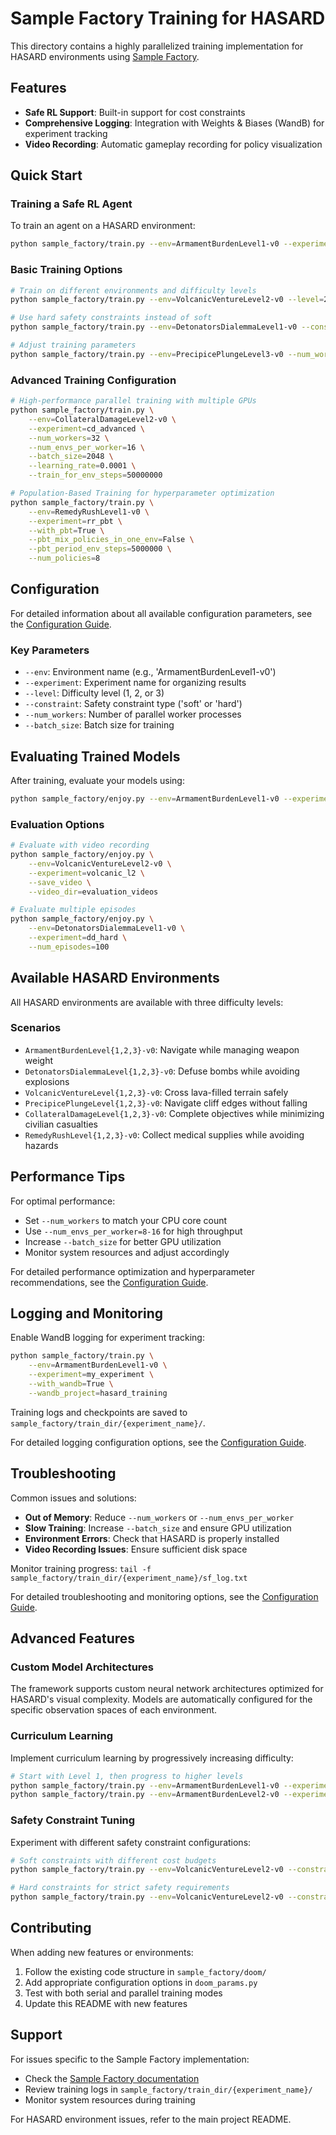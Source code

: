 # Sample Factory Training for HASARD

This directory contains a highly parallelized training implementation for HASARD environments using [Sample Factory](https://github.com/alex-petrenko/sample-factory).

## Features

- **Safe RL Support**: Built-in support for cost constraints
- **Comprehensive Logging**: Integration with Weights & Biases (WandB) for experiment tracking
- **Video Recording**: Automatic gameplay recording for policy visualization

## Quick Start

### Training a Safe RL Agent

To train an agent on a HASARD environment:

```bash
python sample_factory/train.py --env=ArmamentBurdenLevel1-v0 --experiment=my_experiment
```

### Basic Training Options

```bash
# Train on different environments and difficulty levels
python sample_factory/train.py --env=VolcanicVentureLevel2-v0 --level=2 --experiment=volcanic_l2

# Use hard safety constraints instead of soft
python sample_factory/train.py --env=DetonatorsDialemmaLevel1-v0 --constraint=hard --experiment=dd_hard

# Adjust training parameters
python sample_factory/train.py --env=PrecipicePlungeLevel3-v0 --num_workers=16 --num_envs_per_worker=8 --experiment=pp_parallel
```

### Advanced Training Configuration

```bash
# High-performance parallel training with multiple GPUs
python sample_factory/train.py \
    --env=CollateralDamageLevel2-v0 \
    --experiment=cd_advanced \
    --num_workers=32 \
    --num_envs_per_worker=16 \
    --batch_size=2048 \
    --learning_rate=0.0001 \
    --train_for_env_steps=50000000

# Population-Based Training for hyperparameter optimization
python sample_factory/train.py \
    --env=RemedyRushLevel1-v0 \
    --experiment=rr_pbt \
    --with_pbt=True \
    --pbt_mix_policies_in_one_env=False \
    --pbt_period_env_steps=5000000 \
    --num_policies=8
```

## Configuration

For detailed information about all available configuration parameters, see the [Configuration Guide](cfg/README.md).

### Key Parameters

- `--env`: Environment name (e.g., 'ArmamentBurdenLevel1-v0')
- `--experiment`: Experiment name for organizing results
- `--level`: Difficulty level (1, 2, or 3)
- `--constraint`: Safety constraint type ('soft' or 'hard')
- `--num_workers`: Number of parallel worker processes
- `--batch_size`: Batch size for training

## Evaluating Trained Models

After training, evaluate your models using:

```bash
python sample_factory/enjoy.py --env=ArmamentBurdenLevel1-v0 --experiment=my_experiment
```

### Evaluation Options

```bash
# Evaluate with video recording
python sample_factory/enjoy.py \
    --env=VolcanicVentureLevel2-v0 \
    --experiment=volcanic_l2 \
    --save_video \
    --video_dir=evaluation_videos

# Evaluate multiple episodes
python sample_factory/enjoy.py \
    --env=DetonatorsDialemmaLevel1-v0 \
    --experiment=dd_hard \
    --num_episodes=100
```

## Available HASARD Environments

All HASARD environments are available with three difficulty levels:

### Scenarios
- `ArmamentBurdenLevel{1,2,3}-v0`: Navigate while managing weapon weight
- `DetonatorsDialemmaLevel{1,2,3}-v0`: Defuse bombs while avoiding explosions
- `VolcanicVentureLevel{1,2,3}-v0`: Cross lava-filled terrain safely
- `PrecipicePlungeLevel{1,2,3}-v0`: Navigate cliff edges without falling
- `CollateralDamageLevel{1,2,3}-v0`: Complete objectives while minimizing civilian casualties
- `RemedyRushLevel{1,2,3}-v0`: Collect medical supplies while avoiding hazards

## Performance Tips

For optimal performance:
- Set `--num_workers` to match your CPU core count
- Use `--num_envs_per_worker=8-16` for high throughput
- Increase `--batch_size` for better GPU utilization
- Monitor system resources and adjust accordingly

For detailed performance optimization and hyperparameter recommendations, see the [Configuration Guide](cfg/README.md).

## Logging and Monitoring

Enable WandB logging for experiment tracking:

```bash
python sample_factory/train.py \
    --env=ArmamentBurdenLevel1-v0 \
    --experiment=my_experiment \
    --with_wandb=True \
    --wandb_project=hasard_training
```

Training logs and checkpoints are saved to `sample_factory/train_dir/{experiment_name}/`.

For detailed logging configuration options, see the [Configuration Guide](cfg/README.md).

## Troubleshooting

Common issues and solutions:
- **Out of Memory**: Reduce `--num_workers` or `--num_envs_per_worker`
- **Slow Training**: Increase `--batch_size` and ensure GPU utilization
- **Environment Errors**: Check that HASARD is properly installed
- **Video Recording Issues**: Ensure sufficient disk space

Monitor training progress: `tail -f sample_factory/train_dir/{experiment_name}/sf_log.txt`

For detailed troubleshooting and monitoring options, see the [Configuration Guide](cfg/README.md).

## Advanced Features

### Custom Model Architectures

The framework supports custom neural network architectures optimized for HASARD's visual complexity. Models are automatically configured for the specific observation spaces of each environment.

### Curriculum Learning

Implement curriculum learning by progressively increasing difficulty:

```bash
# Start with Level 1, then progress to higher levels
python sample_factory/train.py --env=ArmamentBurdenLevel1-v0 --experiment=curriculum_step1
python sample_factory/train.py --env=ArmamentBurdenLevel2-v0 --experiment=curriculum_step2 --restart_behavior=resume
```

### Safety Constraint Tuning

Experiment with different safety constraint configurations:

```bash
# Soft constraints with different cost budgets
python sample_factory/train.py --env=VolcanicVentureLevel2-v0 --constraint=soft --experiment=soft_constraints

# Hard constraints for strict safety requirements
python sample_factory/train.py --env=VolcanicVentureLevel2-v0 --constraint=hard --experiment=hard_constraints
```

## Contributing

When adding new features or environments:
1. Follow the existing code structure in `sample_factory/doom/`
2. Add appropriate configuration options in `doom_params.py`
3. Test with both serial and parallel training modes
4. Update this README with new features

## Support

For issues specific to the Sample Factory implementation:
- Check the [Sample Factory documentation](https://github.com/alex-petrenko/sample-factory)
- Review training logs in `sample_factory/train_dir/{experiment_name}/`
- Monitor system resources during training

For HASARD environment issues, refer to the main project README.
